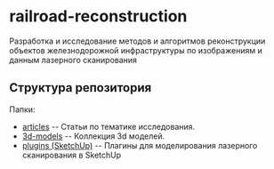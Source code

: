 railroad-reconstruction
=======================

Разработка и исследование методов и алгоритмов реконструкции объектов железнодорожной инфраструктуры по изображениям и данным лазерного сканирования

Структура репозитория
-------

Папки:

* [articles](https://github.com/igrechuhin/railroad-reconstruction/tree/master/articles) -- Статьи по тематике исследования.
* [3d-models](https://github.com/igrechuhin/railroad-reconstruction/tree/master/3d-models) -- Коллекция 3d моделей.
* [plugins (SketchUp)](https://github.com/igrechuhin/railroad-reconstruction/tree/master/plugins%20(SketchUp)) -- Плагины для моделирования лазерного сканирования в SketchUp